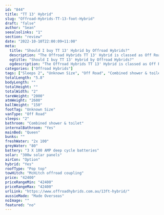 ```yaml
---
id: "844"
title: "TT 13' Hybrid"
slug: "Offroad-Hybrids-TT-13-foot-Hybrid"
draft: "false"
author: "Sean"
seealsolinks: "1"
section: "review"
date: "2022-10-10T22:00:09+11:00"
meta:
  title: "Should I buy TT 13' Hybrid by Offroad Hybrids?"
  description: "The Offroad Hybrids TT 13' Hybrid is classed as Off Road, and sleeps 2 people. It is Made Overseas and comes in at Unknown Size. It generally has Combined shower & toilet."
  ogtitle: "Should I buy TT 13' Hybrid by Offroad Hybrids?"
  ogdescription: "The Offroad Hybrids TT 13' Hybrid is classed as Off Road, and sleeps 2 people. It is Made Overseas and comes in at Unknown Size. It generally has Combined shower & toilet."
categories: ["Offroad Hybrids"]
tags: ["Sleeps 2", "Unknown Size", "Off Road", "Combined shower & toilet", "Pop top", "Under 50k", "Made Overseas"]
totalLength: "5.8"
bodyLength: ""
totalHeight: ""
totalWidth: "2"
tareWeight: "2000"
atmWeight: "2600"
ballWeight: "150"
footTag: "Unknown Size"
vanType: "Off Road"
sleeps: "2"
bathroom: "Combined shower & toilet"
internalBathroom: "Yes"
mainBed: "Queen"
bunks: ""
freshWater: "2x 100"
greyWater: "80"
battery: "3 X 100 AMP deep cycle batteries"
solar: "300w solar panels"
airCon: "Option"
hybrid: "Yes"
roofType: "Pop top"
towHitch: "McHitch offroad coupling"
price: "42400"
priceRangeMin: "42400"
priceRangeMax: "42400"
urlLink: "https://www.offroadhybrids.com.au/13ft-hybrid/"
aussieMade: "Made Overseas"
noImage: ""
featured: "no"
---
```


